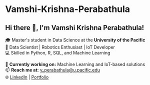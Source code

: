 # Vamshi-Krishna-Perabathula

## Hi there 👋, I'm Vamshi Krishna Perabathula!

🎓 Master's student in Data Science at the **University of the Pacific**  
🌟 Data Scientist | Robotics Enthusiast | IoT Developer  
💻 Skilled in Python, R, SQL, and Machine Learning  

🔭 **Currently working on:** Machine Learning and IoT-based solutions  
📫 **Reach me at:** [v_perabathula@u.pacific.edu](mailto:v_perabathula@u.pacific.edu)  
🌐 [LinkedIn](https://www.linkedin.com/in/vk-perabathula/) | [Portfolio](#)

